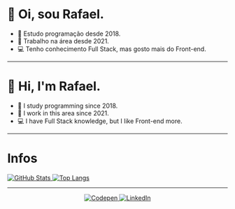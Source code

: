 <h1>👋 Oi, sou Rafael.</h1>

- 📝 Estudo programação desde 2018.
- 👔 Trabalho na área desde 2021.
- 💻 Tenho conhecimento Full Stack, mas gosto mais do Front-end.

<hr />

<h1>👋 Hi, I'm Rafael.</h1>

- 📝 I study programming since 2018.
- 👔 I work in this area since 2021.
- 💻 I have Full Stack knowledge, but I like Front-end more.

<hr />

<h1>Infos</h1>
<div>
  <a href="https://github.com/Rafafaaa/github-readme-stats">
    <img align="top" src="https://github-readme-stats.vercel.app/api?username=Rafafaaa&amp;theme=github_dark&amp;show_icons=true&amp;" alt="GitHub Stats">
  </a>
  <a href="https://github.com/Rafafaaa/github-readme-stats">
    <img align="top" src="https://github-readme-stats.vercel.app/api/top-langs/?username=Rafafaaa&amp;theme=github_dark&amp;" alt="Top Langs">
  </a>
</div>

<hr />

<div align="center">
  <a href="https://codepen.io/Rafafaaa">
    <img src="https://img.shields.io/badge/Codepen-000000?style=for-the-badge&logo=codepen&logoColor=white" alt="Codepen">
  </a>
  <a href="https://br.linkedin.com/in/rafael-cristofali?trk=people-guest_people_search-card">
    <img src="https://img.shields.io/badge/LinkedIn-0077B5?style=for-the-badge&logo=linkedin&logoColor=white" alt="LinkedIn">
  </a>
</div>
